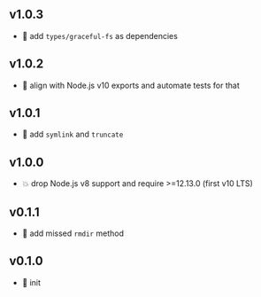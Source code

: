 ## v1.0.3

* 🐞 add `types/graceful-fs` as dependencies

## v1.0.2

* 🐞 align with Node.js v10 exports and automate tests for that

## v1.0.1

* 🐞 add `symlink` and `truncate`

## v1.0.0

* 💥 drop Node.js v8 support and require >=12.13.0 (first v10 LTS)

## v0.1.1

* 🐞 add missed `rmdir` method

## v0.1.0

* 🐣 init
